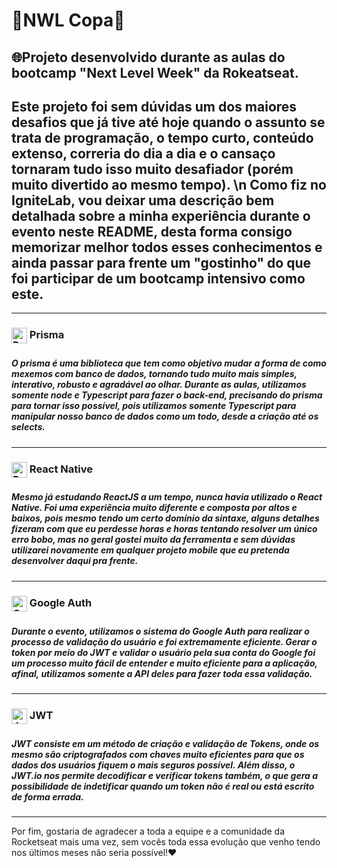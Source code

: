 <h1>🚀NWL Copa🚀</h1>
<h2>🌐Projeto desenvolvido durante as aulas do bootcamp "Next Level Week" da Rokeatseat.</h2>

<h2>Este projeto foi sem dúvidas um dos maiores desafios que já tive até hoje quando o assunto se trata de programação, o tempo curto, conteúdo extenso, correria do dia a dia e o cansaço tornaram tudo isso muito desafiador (porém muito divertido ao mesmo tempo). \n Como fiz no IgniteLab, vou deixar uma descrição bem detalhada sobre a minha experiência durante o evento neste README, desta forma consigo memorizar melhor todos esses conhecimentos e ainda passar para frente um "gostinho" do que foi participar de um bootcamp intensivo como este.</h2>

<hr>
<div><h3><img align="center" height="25" width="25" alt="Prisma" src="https://symbols.getvecta.com/stencil_261/35_prisma.3acb052337.svg"> Prisma<h3> <h5>O prisma é uma biblioteca que tem como objetivo mudar a forma de como mexemos com banco de dados, tornando tudo muito mais simples, interativo, robusto e agradável ao olhar. Durante as aulas, utilizamos somente node e Typescript para fazer o back-end, precisando do prisma para tornar isso possível, pois utilizamos somente Typescript para manipular nosso banco de dados como um todo, desde a criação até os selects.</h5></div>
<hr>
<div><h3><img align="center" height="25" width="25" alt="React Native" src="https://cdn4.iconfinder.com/data/icons/logos-brands-5/24/react-512.png"> React Native<h3> <h5>Mesmo já estudando ReactJS a um tempo, nunca havia utilizado o React Native. Foi uma experiência muito diferente e composta por altos e baixos, pois mesmo tendo um certo domínio da sintaxe, alguns detalhes fizeram com que eu perdesse horas e horas tentando resolver um único erro bobo, mas no geral gostei muito da ferramenta e sem dúvidas utilizarei novamente em qualquer projeto mobile que eu pretenda desenvolver daqui pra frente.</h5></div>
<hr>
<div><h3><img align="center" height="25" width="25" alt="Google Auth" src="https://cdn-icons-png.flaticon.com/512/281/281764.png"> Google Auth<h3> <h5>Durante o evento, utilizamos o sistema do Google Auth para realizar o processo de validação do usuário e foi extremamente eficiente. Gerar o token por meio do JWT e validar o usuário pela sua conta do Google foi um processo muito fácil de entender e muito eficiente para a aplicação, afinal, utilizamos somente a API deles para fazer toda essa validação. </h5></div>
<hr>
<div><h3><img align="center" height="25" width="25" alt="JWT" src="https://jwt.io/img/pic_logo.svg"> JWT<h3> <h5> JWT consiste em um método de criação e validação de Tokens, onde os mesmo são criptografados com chaves muito eficientes para que os dados dos usuários fiquem o mais seguros possível. Além disso, o JWT.io nos permite decodificar e verificar tokens também, o que gera a possibilidade de indetificar quando um token não é real ou está escrito de forma errada. </h5></div>
<hr>
  
Por fim, gostaria de agradecer a toda a equipe e a comunidade da Rocketseat mais uma vez, sem vocês toda essa evolução que venho tendo nos últimos meses não seria possível!❤️
